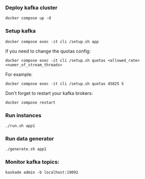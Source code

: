 ### Deploy kafka cluster

```shell
docker compose up -d
```

### Setup kafka

```shell
docker compose exec -it cli /setup.sh app
```

If you need to change the quotas config:

```shell
docker compose exec -it cli /setup.sh quotas <allowed_rate> <numer_of_stream_threads>
```

For example:

```shell
docker compose exec -it cli /setup.sh quotas 45825 5
```

Don't forget to restart your kafka brokers:

```shell
docker compose restart
```

### Run instances

```shell
./run.sh app1
```

### Run data generator

```shell
./generate.sh app1
```

### Monitor kafka topics:

```shell
kaskade admin -b localhost:19092
```
